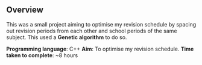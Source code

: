 ## Overview

This was a small project aiming to optimise my revision schedule by spacing out revision periods from each other and school periods of the same subject. This used a **Genetic algorithm** to do so.

**Programming language**: C++
**Aim**: To optimise my revision schedule.
**Time taken to complete**: ~8 hours
